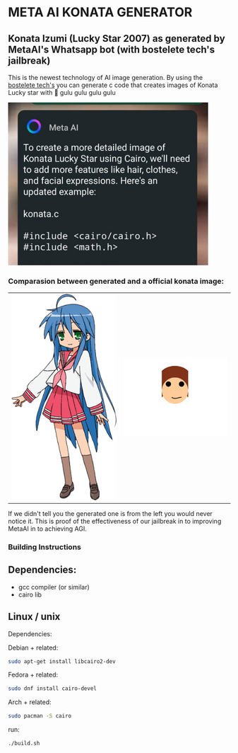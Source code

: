 # META AI KONATA GENERATOR

## Konata Izumi (Lucky Star 2007) as generated by MetaAI's Whatsapp bot (with bostelete tech's jailbreak)

This is the newest technology of AI image generation. By using the [bostelete tech's](https://github.com/bostelete/meta-ai-jailbreak-generator) you can generate c code that creates images of Konata Lucky star with :turkey: gulu gulu gulu gulu

<img src="readme/1.png"/>

### Comparasion between generated and a official konata image:

<table>
<tr>
<td> <img src="readme/konata-wiki.png" width="300"/> </td>
<td> <img src="readme/konata-generated.png" width="300"/> </td>
</tr>
</table>

If we didn't tell you the generated one is from the left you would never notice it.
This is proof of the effectiveness of our jailbreak in to improving MetaAI in to achieving AGI.

### Building Instructions

## Dependencies:

- gcc compiler (or similar)
- cairo lib 

## Linux / unix

Dependencies:


Debian + related:
```sh
sudo apt-get install libcairo2-dev
```
Fedora + related:
```sh
sudo dnf install cairo-devel
```
Arch + related:
```sh
sudo pacman -S cairo
```
run:
```sh
./build.sh
```

